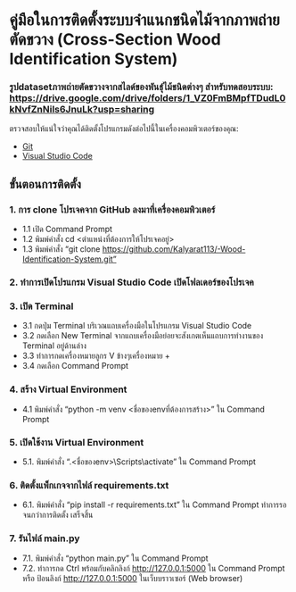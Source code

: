 # คู่มือในการติดตั้งระบบจำแนกชนิดไม้จากภาพถ่ายตัดขวาง (Cross-Section Wood Identification System)

### รูปdatasetภาพถ่ายตัดขวางจากสไลด์ของพันธุ์ไม้ชนิดต่างๆ สำหรับทดสอบระบบ: https://drive.google.com/drive/folders/1_VZ0FmBMpfTDudL0kNvfZnNils6JnuLk?usp=sharing

ตรวจสอบให้แน่ใจว่าคุณได้ติดตั้งโปรแกรมดังต่อไปนี้ในเครื่องคอมพิวเตอร์ของคุณ:
- [Git](https://git-scm.com/downloads)
- [Visual Studio Code](https://code.visualstudio.com/download)

## ขั้นตอนการติดตั้ง

### 1. การ clone โปรเจคจาก GitHub ลงมาที่เครื่องคอมพิวเตอร์
- 1.1 เปิด Command Prompt
- 1.2 พิมพ์คำสั่ง cd <ตำแหน่งที่ต้องการให้โปรเจคอยู่>
- 1.3 พิมพ์คำสั่ง “git clone https://github.com/Kalyarat113/-Wood-Identification-System.git”

### 2. ทำการเปิดโปรแกรม Visual Studio Code เปิดโฟลเดอร์ของโปรเจค

### 3. เปิด Terminal 
- 3.1 กดปุ่ม Terminal บริเวณแถบเครื่องมือในโปรแกรม Visual Studio Code
- 3.2 กดเลือก New Terminal จากแถบเครื่องมือย่อยจะสังเกตเห็นแถบการทำงานของ Terminal อยู่ด้านล่าง
- 3.3 ทำการกดเครื่องหมายลูกร V ข้างๆเครื่องหมาย + 
- 3.4 กดเลือก Command Prompt

### 4. สร้าง Virtual Environment
- 4.1 พิมพ์คำสั่ง “python -m venv <ชื่อของenvที่ต้องการสร้าง>” ใน Command Prompt

### 5. เปิดใช้งาน Virtual Environment
- 5.1. พิมพ์คำสั่ง “.\<ชื่อของenv>\Scripts\activate” ใน Command Prompt

### 6. ติดตั้งแพ็กเกจจากไฟล์ requirements.txt
- 6.1. พิมพ์คำสั่ง “pip install -r requirements.txt” ใน Command Prompt ทำการรอจนกว่าการติดตั้ง
เสร็จสิ้น

### 7. รันไฟล์ main.py
- 7.1. พิมพ์คำสั่ง “python main.py” ใน Command Prompt
- 7.2. ทำการกด Ctrl พร้อมกับคลิกลิงก์ http://127.0.0.1:5000 ใน Command Prompt หรือ ป้อนลิงก์
http://127.0.0.1:5000 ในเว็บบราวเซอร์ (Web browser)
